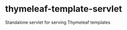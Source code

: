 thymeleaf-template-servlet
==========================

Standalone servlet for serving Thymeleaf templates
